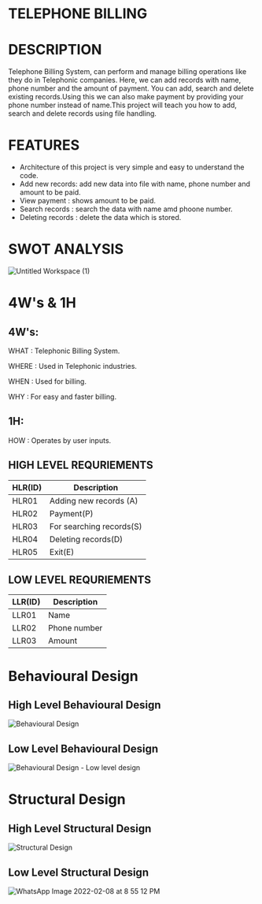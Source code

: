 # TELEPHONE BILLING

# DESCRIPTION

Telephone Billing System, can perform and manage billing operations like they do in Telephonic companies. Here, we can add records with name, phone number and the amount of payment. You can add, search and delete existing records.Using this we can also make payment by providing your phone number instead of name.This project will teach you how to add, search and delete records using file handling.


# FEATURES

* Architecture of this project is very simple and easy to understand the code.
* Add new records: add new data into file with name, phone number and amount to be paid. 
* View payment : shows amount to be paid.
* Search records : search the data with name amd phoone number.
* Deleting records : delete the data which is stored. 


# SWOT ANALYSIS

![Untitled Workspace (1)](https://user-images.githubusercontent.com/82401251/152638461-80c5c1e7-211c-404a-b6ab-d468a7897d5f.jpg)


# 4W's & 1H

## 4W's:
WHAT : Telephonic Billing System.

WHERE : Used in Telephonic industries.

WHEN : Used for billing.

WHY : For easy and faster billing.

## 1H:
HOW : Operates by user inputs.

## HIGH LEVEL REQURIEMENTS

|HLR(ID)| Description|
---  | --- |
|HLR01| Adding new records (A)|
|HLR02|  Payment(P)|
|HLR03|  For searching records(S)|
|HLR04|  Deleting records(D)|
|HLR05|  Exit(E)|


## LOW LEVEL REQURIEMENTS

|LLR(ID)| Description|
---  | --- |
|LLR01|  Name|
|LLR02|  Phone number|
|LLR03|  Amount|


# Behavioural Design
## High Level Behavioural Design

![Behavioural Design](https://user-images.githubusercontent.com/77672209/152676909-a3c29691-f197-4407-ae3b-efbbe3c49a33.jpg)

## Low Level Behavioural Design

![Behavioural Design - Low level design](https://user-images.githubusercontent.com/77672209/152933170-5da2c615-027e-47d4-b707-327e1e618038.jpeg)



# Structural Design

## **High Level Structural Design**

![Structural Design](https://user-images.githubusercontent.com/77672209/152676827-620f1898-09cf-426d-bb35-1ceb26f594a6.jpg)

## **Low Level Structural Design**

![WhatsApp Image 2022-02-08 at 8 55 12 PM](https://user-images.githubusercontent.com/77672209/153137964-2a0c1e2f-32b1-452c-ba37-a05942703dcb.jpeg)

